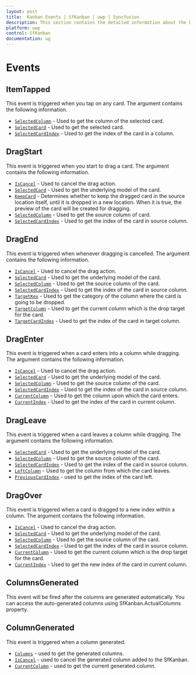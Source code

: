 ```yaml
---
layout: post
title:  Kanban Events | SfKanban | uwp | Syncfusion
description: This section contains the detailed information about the kanban dragging and column generated events.
platform: uwp
control: SfKanban
documentation: ug
---
```


# Events

## ItemTapped

This event is triggered when you tap on any card. The argument contains the following information.

* [`SelectedColumn`](https://help.syncfusion.com/cr/cref_files/uwp/sfkanban/frlrfSyncfusionUIXamlKanbanKanbanDragEventArgsClassSelectedColumnTopic.html)          - Used to get the column of the selected card.
* [`SelectedCard`](https://help.syncfusion.com/cr/cref_files/uwp/sfkanban/frlrfSyncfusionUIXamlKanbanKanbanDragEventArgsClassSelectedCardTopic.html) 			- Used to get the selected card.
* [`SelectedCardIndex`](https://help.syncfusion.com/cr/cref_files/uwp/sfkanban/frlrfSyncfusionUIXamlKanbanKanbanDragEventArgsClassSelectedCardIndexTopic.html) 			- Used to get the index of the card in a column.

## DragStart

This event is triggered when you start to drag a card. The argument contains the following information.

* [`IsCancel`](https://help.syncfusion.com/cr/cref_files/uwp/sfkanban/frlrfSyncfusionUIXamlKanbanKanbanDragStartEventArgsClassIsCancelTopic.html)			- Used to cancel the drag action.
* [`SelectedCard`](https://help.syncfusion.com/cr/cref_files/uwp/sfkanban/frlrfSyncfusionUIXamlKanbanKanbanDragEventArgsClassSelectedCardTopic.html)			- Used to get the underlying model of the card.
* [`KeepCard`](https://help.syncfusion.com/cr/cref_files/uwp/sfkanban/frlrfSyncfusionUIXamlKanbanKanbanDragStartEventArgsClassKeepCardTopic.html)		- Determines whether to keep the dragged card in the source location itself, until it is dropped in a new location. When it is true, the preview of the card will be created for dragging.
* [`SelectedColumn`](https://help.syncfusion.com/cr/cref_files/uwp/sfkanban/frlrfSyncfusionUIXamlKanbanKanbanDragEventArgsClassSelectedColumnTopic.html) 	- Used to get the source column of card.
* [`SelectedCardIndex`](https://help.syncfusion.com/cr/cref_files/uwp/sfkanban/frlrfSyncfusionUIXamlKanbanKanbanDragEventArgsClassSelectedCardIndexTopic.html)		- Used to get the index of the card in source column.   

## DragEnd  

This event is triggered when whenever dragging is cancelled. The argument contains the following information.

* [`IsCancel`](https://help.syncfusion.com/cr/cref_files/uwp/sfkanban/frlrfSyncfusionUIXamlKanbanKanbanDragEndEventArgsClassIsCancelTopic.html)			- Used to cancel the drag action.
* [`SelectedCard`](https://help.syncfusion.com/cr/cref_files/uwp/sfkanban/frlrfSyncfusionUIXamlKanbanKanbanDragEventArgsClassSelectedCardTopic.html)			- Used to get the underlying model of the card.
* [`SelectedColumn`](https://help.syncfusion.com/cr/cref_files/uwp/sfkanban/frlrfSyncfusionUIXamlKanbanKanbanDragEventArgsClassSelectedColumnTopic.html) 	- Used to get the source column of the card.
* [`SelectedCardIndex`](https://help.syncfusion.com/cr/cref_files/uwp/sfkanban/frlrfSyncfusionUIXamlKanbanKanbanDragEventArgsClassSelectedCardIndexTopic.html)		- Used to get the index of the card in source column.
* [`TargetKey`](https://help.syncfusion.com/cr/cref_files/uwp/sfkanban/frlrfSyncfusionUIXamlKanbanKanbanDragEndEventArgsClassTargetKeyTopic.html) 	- Used to get the category of the column where the card is going to be dropped.
* [`TargetColumn`](https://help.syncfusion.com/cr/cref_files/uwp/sfkanban/frlrfSyncfusionUIXamlKanbanKanbanDragEndEventArgsClassTargetColumnTopic.html)	- Used to get the current column which is the drop target for the card.
* [`TargetCardIndex`](https://help.syncfusion.com/cr/cref_files/uwp/sfkanban/frlrfSyncfusionUIXamlKanbanKanbanDragEndEventArgsClassTargetCardIndexTopic.html)		- Used to get the index of the card in target column.

## DragEnter 

This event is triggered when a card enters into a column while dragging. The argument contains the following information.

* [`IsCancel`](https://help.syncfusion.com/cr/cref_files/uwp/sfkanban/frlrfSyncfusionUIXamlKanbanKanbanDragEnterEventArgsClassIsCancelTopic.html)				- Used to cancel the drag action.
* [`SelectedCard`](https://help.syncfusion.com/cr/cref_files/uwp/sfkanban/frlrfSyncfusionUIXamlKanbanKanbanDragEventArgsClassSelectedCardTopic.html)				- Used to get the underlying model of the card.
* [`SelectedColumn`](https://help.syncfusion.com/cr/cref_files/uwp/sfkanban/frlrfSyncfusionUIXamlKanbanKanbanDragEventArgsClassSelectedColumnTopic.html) 		- Used to get the source column of the card.
* [`SelectedCardIndex`](https://help.syncfusion.com/cr/cref_files/uwp/sfkanban/frlrfSyncfusionUIXamlKanbanKanbanDragEventArgsClassSelectedCardIndexTopic.html)			- Used to get the index of the card in source column.
* [`CurrentColumn`](https://help.syncfusion.com/cr/cref_files/uwp/sfkanban/frlrfSyncfusionUIXamlKanbanKanbanDragEnterEventArgsClassCurrentColumnTopic.html)		- Used to get the column upon which the card enters.
* [`CurrentIndex`](https://help.syncfusion.com/cr/cref_files/uwp/sfkanban/frlrfSyncfusionUIXamlKanbanKanbanDragEnterEventArgsClassCurrentIndexTopic.html)			- Used to get the index of the card in current column.

## DragLeave 

This event is triggered when a card leaves a column while dragging. The argument contains the following information.

* [`SelectedCard`](https://help.syncfusion.com/cr/cref_files/uwp/sfkanban/frlrfSyncfusionUIXamlKanbanKanbanDragEventArgsClassSelectedCardTopic.html)                - Used to get the underlying model of the card.
* [`SelectedColumn`](https://help.syncfusion.com/cr/cref_files/uwp/sfkanban/frlrfSyncfusionUIXamlKanbanKanbanDragEventArgsClassSelectedColumnTopic.html)        - Used to get the source column of the card.
* [`SelectedCardIndex`](https://help.syncfusion.com/cr/cref_files/uwp/sfkanban/frlrfSyncfusionUIXamlKanbanKanbanDragEventArgsClassSelectedCardIndexTopic.html)         - Used to get the index of the card in source column.
* [`LeftColumn`](https://help.syncfusion.com/cr/cref_files/uwp/sfkanban/frlrfSyncfusionUIXamlKanbanKanbanDragLeaveEventArgsClassLeftColumnTopic.html)		- Used to get the column from which the card leaves.
* [`PreviousCardIndex`](https://help.syncfusion.com/cr/cref_files/uwp/sfkanban/frlrfSyncfusionUIXamlKanbanKanbanDragLeaveEventArgsClassPreviousCardIndexTopic.html)   -   used to get the index of the card left.

## DragOver

This event is triggered when a card is dragged to a new index within a column. The argument contains the following information.

* [`IsCancel`](https://help.syncfusion.com/cr/cref_files/uwp/sfkanban/frlrfSyncfusionUIXamlKanbanKanbanDragOverEventArgsClassIsCancelTopic.html)			- Used to cancel the drag action.
* [`SelectedCard`](https://help.syncfusion.com/cr/cref_files/uwp/sfkanban/frlrfSyncfusionUIXamlKanbanKanbanDragEventArgsClassSelectedCardTopic.html)			- Used to get the underlying model of the card.
* [`SelectedColumn`](https://help.syncfusion.com/cr/cref_files/uwp/sfkanban/frlrfSyncfusionUIXamlKanbanKanbanDragEventArgsClassSelectedColumnTopic.html) 	- Used to get the source column of the card.
* [`SelectedCardIndex`](https://help.syncfusion.com/cr/cref_files/uwp/sfkanban/frlrfSyncfusionUIXamlKanbanKanbanDragEventArgsClassSelectedCardIndexTopic.html)		- Used to get the index of the card in source column.
* [`CurrentColumn`](https://help.syncfusion.com/cr/cref_files/uwp/sfkanban/frlrfSyncfusionUIXamlKanbanKanbanDragOverEventArgsClassCurrentColumnTopic.html)	- Used to get the current column which is the drop target for the card.
* [`CurrentIndex`](https://help.syncfusion.com/cr/cref_files/uwp/sfkanban/frlrfSyncfusionUIXamlKanbanKanbanDragOverEventArgsClassCurrentIndexTopic.html)		- Used to get the new index of the card in current column.

## ColumnsGenerated 

This event will be fired after the columns are generated automatically. You can access the auto-generated columns using SfKanban.ActualColumns property.


## ColumnGenerated

This event is triggered when a column generated.

* [`Columns`](https://help.syncfusion.com/cr/cref_files/uwp/sfkanban/frlrfSyncfusionUIXamlKanbanKanbanColumnsGeneratedEventArgsClassColumnsTopic.html)  -  used to get the generated columns.
* [`IsCancel`](https://help.syncfusion.com/cr/cref_files/uwp/sfkanban/frlrfSyncfusionUIXamlKanbanKanbanColumnGeneratedEventArgsClassIsCancelTopic.html)   -  used to cancel the generated column added to the SfKanban.
* [`CurrentColumn`](https://help.syncfusion.com/cr/cref_files/uwp/sfkanban/frlrfSyncfusionUIXamlKanbanKanbanColumnGeneratedEventArgsClassCurrentColumnTopic.html)   -   used to get the current generated column.